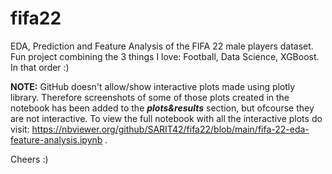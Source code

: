 # fifa22
EDA, Prediction and Feature Analysis of the FIFA 22 male players dataset. Fun project combining the 3 things I love: Football, Data Science, XGBoost. In that order  :) 


**NOTE:**
GitHub doesn't allow/show interactive plots made using plotly library. Therefore screenshots of some of those plots created in the notebook has been added to the ***plots&results*** section, but ofcourse they are not interactive. To view the full notebook with all the interactive plots do visit:
https://nbviewer.org/github/SARIT42/fifa22/blob/main/fifa-22-eda-feature-analysis.ipynb . 

Cheers :)
